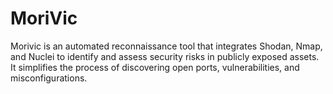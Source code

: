 # MoriVic
Morivic is an automated reconnaissance tool that integrates Shodan, Nmap, and Nuclei to identify and assess security risks in publicly exposed assets. It simplifies the process of discovering open ports, vulnerabilities, and misconfigurations.
